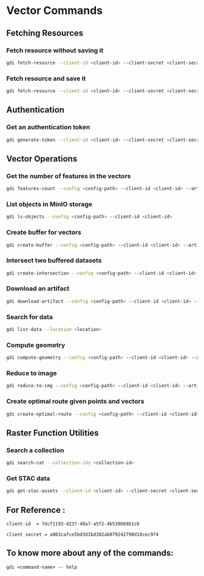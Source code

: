 # Vector Commands

## Fetching Resources

### Fetch resource without saving it
```sh
gdi fetch-resource --client-id <client-id> --client-secret <client-secret> --role consumer --resource-id <resource-id>
```

### Fetch resource and save it
```sh
gdi fetch-resource --client-id <client-id> --client-secret <client-secret> --role consumer --resource-id <resource-id> --save-object True --config-path <config-path> --file-path <file-path>
```

## Authentication

### Get an authentication token
```sh
gdi generate-token --client-id <client-id> --client-secret <client-secret> --role consumer
```

## Vector Operations

### Get the number of features in the vectors
```sh
gdi features-count --config <config-path> --client-id <client-id> --artefact-url <artifact-url>
```

### List objects in MinIO storage
```sh
gdi ls-objects --config <config-path> --client-id <client-id>
```

### Create buffer for vectors
```sh
gdi create-buffer --config <config-path> --client-id <client-id> --artifact-url <artifact-url> --buffer-d <buffer-distance> --store-artifact True --file-path <file-path>
```

### Intersect two buffered datasets
```sh
gdi create-intersection --config <config-path> --client-id <client-id> --left_feature <left-feature-path> --right_feature <right-feature-path> --store-artifact True --file-path <file-path>
```

### Download an artifact
```sh
gdi download-artifact --config <config-path> --client-id <client-id> --artifact-url <artifact-url> --save-as <output-file-path>
```

### Search for data
```sh
gdi list-data --location <location>
```

### Compute geometry
```sh
gdi compute-geometry --config <config-path> --client-id <client-id> --artifact-url <artifact-url> --store-artifact True --file-path <file-path>
```

### Reduce to image
```sh
gdi reduce-to-img --config <config-path> --client-id <client-id> --artifact-url <artifact-url> --attribute <attribute> --grid-size <grid-size> --reducer <reducer> --store-artifacts <True/False> --file-path <file-path>
```

### Create optimal route given points and vectors
```sh
gdi create-optimal-route --config <config-path> --client-id <client-id> --artifact-url <artifact-url> --points-filepath <points-filepath> --store-artifacts True --route-file-path <route-file-path>
```

## Raster Function Utilities

### Search a collection
```sh
gdi search-cat --collection-ids <collection-id>
```

### Get STAC data
```sh
gdi get-stac-assets --client-id <client-id> --client-secret <client-secret> --role consumer --collection-ds <collection-ds> --config <config-path>
```

## For Reference : 
```
client-id  = 7dcf1193-4237-48a7-a5f2-4b530b69b1cb
```
```
client secret = a863cafce5bd3d1bd302ab079242790d18cec974
```
## To know more about any of the commands:
```
gdi <command-name> -- help
```
